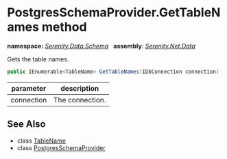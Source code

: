 # PostgresSchemaProvider.GetTableNames method
**namespace:** *[Serenity.Data.Schema](../../README.md#serenity.data.schema-namespace)*   **assembly**: *[Serenity.Net.Data](../../README.md)*

Gets the table names.

```csharp
public IEnumerable<TableName> GetTableNames(IDbConnection connection)
```

| parameter | description |
| --- | --- |
| connection | The connection. |

## See Also

* class [TableName](../TableName.md)
* class [PostgresSchemaProvider](../PostgresSchemaProvider.md)